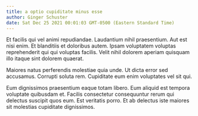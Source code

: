 ```yaml
---
title: a optio cupiditate minus esse
author: Ginger Schuster
date: Sat Dec 25 2021 00:01:03 GMT-0500 (Eastern Standard Time)
---
```

Et facilis qui vel animi repudiandae. Laudantium nihil praesentium. Aut est nisi enim. Et blanditiis et doloribus autem. Ipsam voluptatem voluptas reprehenderit qui qui voluptas facilis. Velit nihil dolorem aperiam quisquam illo itaque sint dolorem quaerat.

 Maiores natus perferendis molestiae quia unde. Ut dicta error sed accusamus. Corrupti soluta rem. Cupiditate eum enim voluptates vel sit qui.

 Eum dignissimos praesentium eaque totam libero. Eum aliquid est tempora voluptate quibusdam et. Facilis consectetur consequuntur rerum qui delectus suscipit quos eum. Est veritatis porro. Et ab delectus iste maiores sit molestias cupiditate dignissimos.